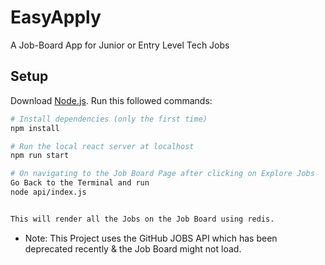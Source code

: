 # EasyApply
A Job-Board App for Junior or Entry Level Tech Jobs

## Setup
Download [Node.js](https://nodejs.org/en/download/).
Run this followed commands:

``` bash
# Install dependencies (only the first time)
npm install

# Run the local react server at localhost
npm run start

# On navigating to the Job Board Page after clicking on Explore Jobs
Go Back to the Terminal and run
node api/index.js


This will render all the Jobs on the Job Board using redis.

```
- Note: This Project uses the GitHub JOBS API which has been deprecated recently & the Job Board might not load.
